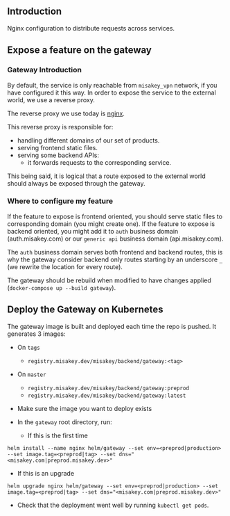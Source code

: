 ## Introduction

Nginx configuration to distribute requests across services.

## Expose a feature on the gateway

### Gateway Introduction

By default, the service is only reachable from `misakey_vpn` network, if you have configured it this way. In order to expose the service to the external world, we use a reverse proxy.

The reverse proxy we use today is [nginx](https://www.nginx.com/resources/wiki/).

This reverse proxy is responsible for:
- handling different domains of our set of products.
- serving frontend static files.
- serving some backend APIs:
  - it forwards requests to the corresponding service.

This being said, it is logical that a route exposed to the external world should always be exposed through the gateway.

### Where to configure my feature

If the feature to expose is frontend oriented, you should serve static files to corresponding domain (you might create one).
If the feature to expose is backend oriented, you might add it to `auth` business domain (auth.misakey.com) or our `generic api` business domain (api.misakey.com).

The `auth` business domain serves both frontend and backend routes, this is why the gateway consider backend only routes starting by an underscore `_` (we rewrite the location for every route).

The gateway should be rebuild when modified to have changes applied (`docker-compose up --build gateway`).

## Deploy the Gateway on Kubernetes

The gateway image is built and deployed each time the repo is pushed. It generates 3 images:

- On `tags`
  - `registry.misakey.dev/misakey/backend/gateway:<tag>`
- On `master`
  - `registry.misakey.dev/misakey/backend/gateway:preprod`
  - `registry.misakey.dev/misakey/backend/gateway:latest`


- Make sure the image you want to deploy exists
- In the `gateway` root directory, run:
  - If this is the first time
```
helm install --name nginx helm/gateway --set env=<preprod|production> --set image.tag=<preprod|tag> --set dns="<misakey.com|preprod.misakey.dev>"
```
  - If this is an upgrade
```
helm upgrade nginx helm/gateway --set env=<preprod|production> --set image.tag=<preprod|tag> --set dns="<misakey.com|preprod.misakey.dev>"
```
- Check that the deployment went well by running `kubectl get pods`.
